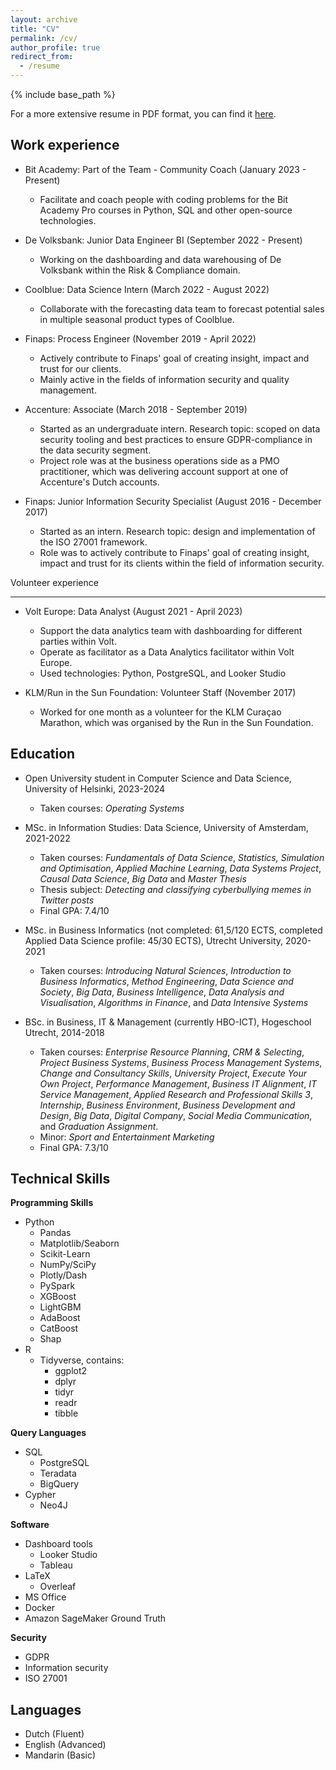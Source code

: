 ```yaml
---
layout: archive
title: "CV"
permalink: /cv/
author_profile: true
redirect_from:
  - /resume
---
```


{% include base_path %}

For a more extensive resume in PDF format, you can find it [here](https://rchou97.github.io/files/Richard_Chou_CV.pdf).

Work experience
------

* Bit Academy: Part of the Team - Community Coach (January 2023 - Present)
  * Facilitate and coach people with coding problems for the Bit Academy Pro courses in Python, SQL and other open-source technologies.

* De Volksbank: Junior Data Engineer BI (September 2022 - Present)
  * Working on the dashboarding and data warehousing of De Volksbank within the Risk & Compliance domain.

* Coolblue: Data Science Intern (March 2022 - August 2022)
  * Collaborate with the forecasting data team to forecast potential sales in multiple seasonal product types of Coolblue.

* Finaps: Process Engineer (November 2019 - April 2022)
  * Actively contribute to Finaps' goal of creating insight, impact and trust for our clients.
  * Mainly active in the fields of information security and quality management.

* Accenture: Associate (March 2018 - September 2019)
  * Started as an undergraduate intern. Research topic: scoped on data security tooling and best practices to ensure GDPR-compliance in the data security segment.
  * Project role was at the business operations side as a PMO practitioner, which was delivering account support at one of Accenture's Dutch accounts.

* Finaps: Junior Information Security Specialist (August 2016 - December 2017)
  * Started as an intern. Research topic: design and implementation of the ISO 27001 framework.
  * Role was to actively contribute to Finaps' goal of creating insight, impact and trust for its clients within the field of information security.

Volunteer experience

------

* Volt Europe: Data Analyst (August 2021 - April 2023)
  * Support the data analytics team with dashboarding for different parties within Volt.
  * Operate as facilitator as a Data Analytics facilitator within Volt Europe. 
  * Used technologies: Python, PostgreSQL, and Looker Studio

* KLM/Run in the Sun Foundation: Volunteer Staff (November 2017) 
  * Worked for one month as a volunteer for the KLM Curaçao Marathon, which was organised by the Run in the Sun Foundation.

Education
------

* Open University student in Computer Science and Data Science, University of Helsinki, 2023-2024
  * Taken courses: *Operating Systems*

* MSc. in Information Studies: Data Science, University of Amsterdam, 2021-2022
  * Taken courses: *Fundamentals of Data Science*, *Statistics, Simulation and Optimisation*, *Applied Machine Learning*, *Data Systems Project*, *Causal Data Science*, *Big Data* and *Master Thesis*
  * Thesis subject: *Detecting and classifying cyberbullying memes in Twitter posts*
  * Final GPA: 7.4/10

* MSc. in Business Informatics (not completed: 61,5/120 ECTS, completed Applied Data Science profile: 45/30 ECTS), Utrecht University, 2020-2021
  * Taken courses: *Introducing Natural Sciences*, *Introduction to Business Informatics*, *Method Engineering*, *Data Science and Society*, *Big Data*, *Business Intelligence*, *Data Analysis and Visualisation*, *Algorithms in Finance*, and *Data Intensive Systems*

* BSc. in Business, IT & Management (currently HBO-ICT), Hogeschool Utrecht, 2014-2018 
  * Taken courses: *Enterprise Resource Planning*, *CRM & Selecting*, *Project Business Systems*, *Business Process Management Systems*, *Change and Consultancy Skills*, *University Project*, *Execute Your Own Project*, *Performance Management*, *Business IT Alignment*, *IT Service Management*, *Applied Research and Professional Skills 3*, *Internship*, *Business Environment*, *Business Development and Design*, *Big Data*, *Digital Company*, *Social Media Communication*, and *Graduation Assignment*.
  * Minor: *Sport and Entertainment Marketing*
  * Final GPA: 7.3/10
  
Technical Skills
------

**Programming Skills**

* Python
  * Pandas
  * Matplotlib/Seaborn
  * Scikit-Learn
  * NumPy/SciPy
  * Plotly/Dash
  * PySpark
  * XGBoost
  * LightGBM
  * AdaBoost
  * CatBoost
  * Shap
* R
  * Tidyverse, contains:
    * ggplot2
    * dplyr
    * tidyr
    * readr
    * tibble

**Query Languages**

* SQL
  * PostgreSQL
  * Teradata
  * BigQuery
* Cypher
  * Neo4J

**Software**

* Dashboard tools
  * Looker Studio
  * Tableau
* LaTeX
  * Overleaf
* MS Office
* Docker
* Amazon SageMaker Ground Truth

**Security**

* GDPR
* Information security
* ISO 27001

Languages
------

* Dutch (Fluent)
* English (Advanced)
* Mandarin (Basic)
